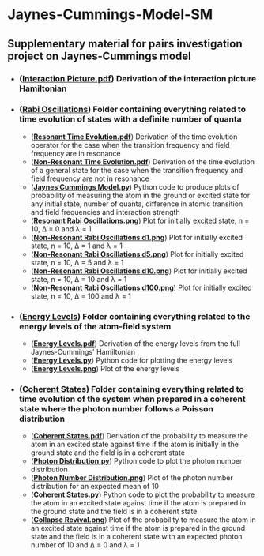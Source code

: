 # Jaynes-Cummings-Model-SM
## Supplementary material for pairs investigation project on Jaynes-Cummings model 

- ### ([**Interaction Picture.pdf**](https://github.com/Consume-Calcium/Jaynes-Cummings-Model-SM/blob/main/Interaction%20Picture.pdf)) Derivation of the interaction picture Hamiltonian

- ### ([**Rabi Oscillations**](https://github.com/Consume-Calcium/Jaynes-Cummings-Model-SM/tree/main/Rabi%20Oscillations)) Folder containing everything related to time evolution of states with a definite number of quanta
  - ([**Resonant Time Evolution.pdf**](https://github.com/Consume-Calcium/Jaynes-Cummings-Model-SM/blob/main/Rabi%20Oscillations/Resonant%20Time%20Evolution.pdf)) Derivation of the time evolution operator for the case when the transition frequency and field frequency are in resonance 
  - ([**Non-Resonant Time Evolution.pdf**](https://github.com/Consume-Calcium/Jaynes-Cummings-Model-SM/blob/main/Rabi%20Oscillations/Non-Resonant%20Time%20Evolution.pdf)) Derivation of the time evolution of a general state for the case when the transition frequency and field frequency are not in resonance 
  - ([**Jaynes Cummings Model.py**](https://github.com/Consume-Calcium/Jaynes-Cummings-Model-SM/blob/main/Rabi%20Oscillations/Jaynes%20Cummings%20Model.py)) Python code to produce plots of probability of measuring the atom in the ground or excited state for any initial state, number of quanta, difference in atomic transition and field frequencies and interaction strength 
  - ([**Resonant Rabi Oscillations.png**](https://github.com/Consume-Calcium/Jaynes-Cummings-Model-SM/blob/main/Rabi%20Oscillations/Resonant%20Rabi%20Oscillations.png)) Plot for initially excited state, n = 10, Δ = 0 and λ = 1
  - ([**Non-Resonant Rabi Oscillations d1.png**](https://github.com/Consume-Calcium/Jaynes-Cummings-Model-SM/blob/main/Rabi%20Oscillations/Non-Resonant%20Rabi%20Oscillations%20d1.png)) Plot for initially excited state, n = 10, Δ = 1 and λ = 1
  - ([**Non-Resonant Rabi Oscillations d5.png**](https://github.com/Consume-Calcium/Jaynes-Cummings-Model-SM/blob/main/Rabi%20Oscillations/Non-Resonant%20Rabi%20Oscillations%20d5.png)) Plot for initially excited state, n = 10, Δ = 5 and λ = 1
  - ([**Non-Resonant Rabi Oscillations d10.png**](https://github.com/Consume-Calcium/Jaynes-Cummings-Model-SM/blob/main/Rabi%20Oscillations/Non-Resonant%20Rabi%20Oscillations%20d10.png)) Plot for initially excited state, n = 10, Δ = 10 and λ = 1
  - ([**Non-Resonant Rabi Oscillations d100.png**](https://github.com/Consume-Calcium/Jaynes-Cummings-Model-SM/blob/main/Rabi%20Oscillations/Non-Resonant%20Rabi%20Oscillations%20d100.png)) Plot for initially excited state, n = 10, Δ = 100 and λ = 1

- ### ([**Energy Levels**](https://github.com/Consume-Calcium/Jaynes-Cummings-Model-SM/tree/main/Energy%20Levels)) Folder containing everything related to the energy levels of the atom-field system
  - ([**Energy Levels.pdf**](https://github.com/Consume-Calcium/Jaynes-Cummings-Model-SM/blob/main/Energy%20Levels/Energy%20Levels.pdf)) Derivation of the energy levels from the full Jaynes-Cummings' Hamiltonian
  - ([**Energy Levels.py**](https://github.com/Consume-Calcium/Jaynes-Cummings-Model-SM/blob/main/Energy%20Levels/Energy%20Levels.py)) Python code for plotting the energy levels
  - ([**Energy Levels.png**](https://github.com/Consume-Calcium/Jaynes-Cummings-Model-SM/blob/main/Energy%20Levels/Energy%20Levels.png)) Plot of the energy levels

- ### ([**Coherent States**](https://github.com/Consume-Calcium/Jaynes-Cummings-Model-SM/tree/main/Coherent%20States)) Folder containing everything related to time evolution of the system when prepared in a coherent state where the photon number follows a Poisson distribution
  - ([**Coherent States.pdf**](https://github.com/Consume-Calcium/Jaynes-Cummings-Model-SM/blob/main/Coherent%20States/Coherent%20States.pdf)) Derivation of the probability to measure the atom in an excited state against time if the atom is initially in the ground state and the field is in a coherent state
  - ([**Photon Distribution.py**](https://github.com/Consume-Calcium/Jaynes-Cummings-Model-SM/blob/main/Coherent%20States/Photon%20Distribution.py)) Python code to plot the photon number distribution 
  - ([**Photon Number Distribution.png**](https://github.com/Consume-Calcium/Jaynes-Cummings-Model-SM/blob/main/Coherent%20States/Photon%20Number%20Distribution.png)) Plot of the photon number distribution for an expected mean of 10
  - ([**Coherent States.py**](https://github.com/Consume-Calcium/Jaynes-Cummings-Model-SM/blob/main/Coherent%20States/Coherent%20States.py)) Python code to plot the probability to measure the atom in an excited state against time if the atom is prepared in the ground state and the field is in a coherent state
  - ([**Collapse Revival.png**](https://github.com/Consume-Calcium/Jaynes-Cummings-Model-SM/blob/main/Coherent%20States/Collapse%20Revival.png)) Plot of the probability to measure the atom in an excited state against time if the atom is prepared in the ground state and the field is in a coherent state with an expected photon number of 10 and Δ = 0 and λ = 1
